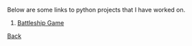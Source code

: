 Below are some links to python projects that I have worked on. 

1. [Battleship Game](BattleshipsPage)

[Back](index.md)
